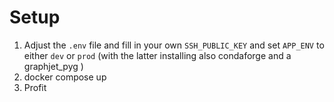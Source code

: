 # Setup

1. Adjust the `.env` file and fill in your own `SSH_PUBLIC_KEY` and set `APP_ENV` to either `dev` or `prod` (with the latter installing also condaforge and a graphjet_pyg )
2. docker compose up
3. Profit

